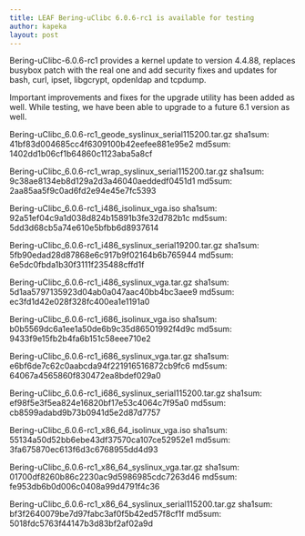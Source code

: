 ```yaml
---
title: LEAF Bering-uClibc 6.0.6-rc1 is available for testing
author: kapeka
layout: post
---
```

Bering-uClibc-6.0.6-rc1 provides a kernel update to version 4.4.88, replaces busybox patch with the
real one and add security fixes and updates for bash, curl, ipset, libgcrypt, opdenldap and tcpdump.

Important improvements and fixes for the upgrade utility has been added as well. While testing, we have 
been able to upgrade to a future 6.1 version as well.


Bering-uClibc_6.0.6-rc1_geode_syslinux_serial115200.tar.gz
sha1sum: 41bf83d004685cc4f6309100b42eefee881e95e2
md5sum: 1402dd1b06cf1b64860c1123aba5a8cf
 
Bering-uClibc_6.0.6-rc1_wrap_syslinux_serial115200.tar.gz
sha1sum: 9c38ae8134eb8d129a2d3a46040aeddedf0451d1
md5sum: 2aa85aa5f9c0ad6fd2e94e45e7fc5393
 
Bering-uClibc_6.0.6-rc1_i486_isolinux_vga.iso
sha1sum: 92a51ef04c9a1d038d824b15891b3fe32d782b1c
md5sum: 5dd3d68cb5a74e610e5bfbb6d8937614
 
Bering-uClibc_6.0.6-rc1_i486_syslinux_serial19200.tar.gz
sha1sum: 5fb90edad28d87868e6c917b9f02164b6b765944
md5sum: 6e5dc0fbda1b30f3111f235488cffd1f
 
Bering-uClibc_6.0.6-rc1_i486_syslinux_vga.tar.gz
sha1sum: 5d1aa5797135923d04ab0a047aac40bb4bc3aee9
md5sum: ec3fd1d42e028f328fc400ea1e1191a0
 
Bering-uClibc_6.0.6-rc1_i686_isolinux_vga.iso
sha1sum: b0b5569dc6a1ee1a50de6b9c35d86501992f4d9c
md5sum: 9433f9e15fb2b4fa6b151c58eee710e2
 
Bering-uClibc_6.0.6-rc1_i686_syslinux_vga.tar.gz
sha1sum: e6bf6de7c62c0aabcda94f221916516872cb9fc6
md5sum: 64067a4565860f830472ea8bdef029a0
 
Bering-uClibc_6.0.6-rc1_i686_syslinux_serial115200.tar.gz
sha1sum: ef98f5e3f5ea824e16820bf17e53c4064c7f95a0
md5sum: cb8599adabd9b73b0941d5e2d87d7757
 
Bering-uClibc_6.0.6-rc1_x86_64_isolinux_vga.iso
sha1sum: 55134a50d52bb6ebe43df37570ca107ce52952e1
md5sum: 3fa675870ec613f6d3c6768955dd4d93
 
Bering-uClibc_6.0.6-rc1_x86_64_syslinux_vga.tar.gz
sha1sum: 01700df8260b86c2230ac9d5986985cdc7263d46
md5sum: fe953db6b0d006c0408a99d4791f4c36
 
Bering-uClibc_6.0.6-rc1_x86_64_syslinux_serial115200.tar.gz
sha1sum: bf3f2640079be7d97fabc3af0f5b42ed57f8cf1f
md5sum: 5018fdc5763f44147b3d83bf2af02a9d
